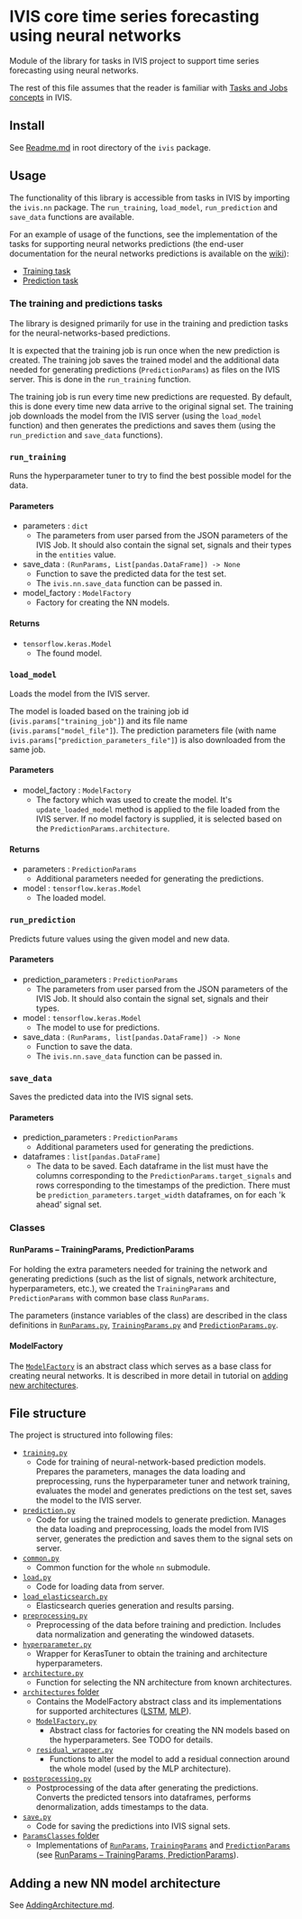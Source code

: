 # IVIS core time series forecasting using neural networks

Module of the library for tasks in IVIS project to support time series forecasting using neural networks.

The rest of this file assumes that the reader is familiar with [Tasks and Jobs concepts](https://github.com/smartarch/ivis-core/wiki/Tasks-and-Jobs) in IVIS.

## Install

See [Readme.md](../../README.md) in root directory of the `ivis` package.

## Usage

The functionality of this library is accessible from tasks in IVIS by importing the `ivis.nn` package. The `run_training`, `load_model`, `run_prediction` and `save_data` functions are available.

For an example of usage of the functions, see the implementation of the tasks for supporting neural networks predictions (the end-user documentation for the neural networks predictions is available on the [wiki](https://github.com/smartarch/ivis-core/wiki/Neural-Networks)):

* [Training task](/server/builtin-files/Neural%20Network%20Training/code.py)
* [Prediction task](/server/builtin-files/Neural%20Network%20Prediction/code.py)

### The training and predictions tasks

The library is designed primarily for use in the training and prediction tasks for the neural-networks-based predictions. 

It is expected that the training job is run once when the new prediction is created. The training job saves the trained model and the additional data needed for generating predictions (`PredictionParams`) as files on the IVIS server. This is done in the `run_training` function.

The training job is run every time new predictions are requested. By default, this is done every time new data arrive to the original signal set. The training job downloads the model from the IVIS server (using the `load_model` function) and then generates the predictions and saves them (using the `run_prediction` and `save_data` functions).

### `run_training`

Runs the hyperparameter tuner to try to find the best possible model for the data.

#### Parameters

* parameters : `dict`
  * The parameters from user parsed from the JSON parameters of the IVIS Job. It should also contain the signal set,
    signals and their types in the `entities` value.
* save_data : `(RunParams, List[pandas.DataFrame]) -> None`
  * Function to save the predicted data for the test set.
  * The `ivis.nn.save_data` function can be passed in.
* model_factory : `ModelFactory`
  * Factory for creating the NN models.

#### Returns

* `tensorflow.keras.Model`
  * The found model.

### `load_model`

Loads the model from the IVIS server.

The model is loaded based on the training job id (`ivis.params["training_job"]`) and its file name (`ivis.params["model_file"]`). The prediction parameters file (with name `ivis.params["prediction_parameters_file"]`) is also downloaded from the same job.

#### Parameters

* model_factory : `ModelFactory`
  * The factory which was used to create the model. It's `update_loaded_model` method is applied to the file loaded from the IVIS server. If no model factory is supplied, it is selected based on the `PredictionParams.architecture`.

#### Returns

* parameters : `PredictionParams`
  * Additional parameters needed for generating the predictions.
* model : `tensorflow.keras.Model`
  * The loaded model.

### `run_prediction`

Predicts future values using the given model and new data.

#### Parameters

* prediction_parameters : `PredictionParams`
  * The parameters from user parsed from the JSON parameters of the IVIS Job. It should also contain the signal set, signals and their types.
* model : `tensorflow.keras.Model`
  * The model to use for predictions.
* save_data : `(RunParams, list[pandas.DataFrame]) -> None`
  * Function to save the data.
  * The `ivis.nn.save_data` function can be passed in.

### `save_data`

Saves the predicted data into the IVIS signal sets.

#### Parameters

* prediction_parameters : `PredictionParams`
  * Additional parameters used for generating the predictions.
* dataframes : `list[pandas.DataFrame]`
  * The data to be saved. Each dataframe in the list must have the columns corresponding to the `PredictionParams.target_signals` and rows corresponding to the timestamps of the prediction. There must be `prediction_parameters.target_width` dataframes, on for each 'k ahead' signal set.
  
### Classes

#### RunParams – TrainingParams, PredictionParams

For holding the extra parameters needed for training the network and generating predictions (such as the list of signals, network architecture, hyperparameters, etc.), we created the `TrainingParams` and `PredictionParams` with common base class `RunParams`.

The parameters (instance variables of the class) are described in the class definitions in [`RunParams.py`](ParamsClasses/RunParams.py), [`TrainingParams.py`](ParamsClasses/TrainingParams.py) and [`PredictionParams.py`](ParamsClasses/PredictionParams.py).

#### ModelFactory

The [`ModelFactory`](architectures/ModelFactory.py) is an abstract class which serves as a base class for creating neural networks. It is described in more detail in tutorial on [adding new architectures](architectures/AddingArchitecture.md).

## File structure

The project is structured into following files:

* [`training.py`](training.py)
  * Code for training of neural-network-based prediction models. Prepares the parameters, manages the data loading and preprocessing, runs the hyperparameter tuner and network training, evaluates the model and generates predictions on the test set, saves the model to the IVIS server.
* [`prediction.py`](prediction.py)
  * Code for using the trained models to generate prediction. Manages the data loading and preprocessing, loads the model from IVIS server, generates the prediction and saves them to the signal sets on server.
* [`common.py`](common.py)
  * Common function for the whole `nn` submodule.
* [`load.py`](load.py)
  * Code for loading data from server.
* [`load_elasticsearch.py`](load_elasticsearch.py)
  * Elasticsearch queries generation and results parsing.
* [`preprocessing.py`](preprocessing.py)
  * Preprocessing of the data before training and prediction. Includes data normalization and generating the windowed datasets.
* [`hyperparameter.py`](hyperparameters.py)
  * Wrapper for KerasTuner to obtain the training and architecture hyperparameters.
* [`architecture.py`](architecture.py)
  * Function for selecting the NN architecture from known architectures.
* [`architectures` folder](architectures)
  * Contains the ModelFactory abstract class and its implementations for supported architectures ([LSTM](architectures/lstm.py), [MLP](architectures/mlp.py)).
  * [`ModelFactory.py`](architectures/ModelFactory.py)
    * Abstract class for factories for creating the NN models based on the hyperparameters. See TODO for details.
  * [`residual_wrapper.py`](architectures/residual_wrapper.py)
    * Functions to alter the model to add a residual connection around the whole model (used by the MLP architecture).
* [`postprocessing.py`](postprocessing.py)
  * Postprocessing of the data after generating the predictions. Converts the predicted tensors into dataframes, performs denormalization, adds timestamps to the data.
* [`save.py`](save.py)
  * Code for saving the predictions into IVIS signal sets.
* [`ParamsClasses` folder](ParamsClasses)
  * Implementations of [`RunParams`](ParamsClasses/RunParams.py), [`TrainingParams`](ParamsClasses/TrainingParams.py) and [`PredictionParams`](ParamsClasses/PredictionParams.py) (see [RunParams – TrainingParams, PredictionParams](#RunParams-–-TrainingParams,-PredictionParams)).


## Adding a new NN model architecture

See [AddingArchitecture.md](architectures/AddingArchitecture.md).
